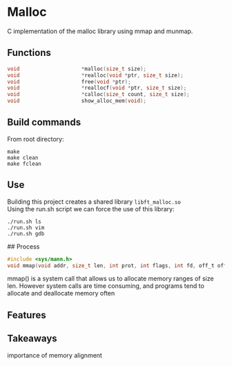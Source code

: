 # Malloc
C implementation of the malloc library using mmap and munmap.  

## Functions
```c
void					*malloc(size_t size);
void					*realloc(void *ptr, size_t size);
void					free(void *ptr);
void					*reallocf(void *ptr, size_t size);
void					*calloc(size_t count, size_t size);
void					show_alloc_mem(void);
```

## Build commands
From root directory:
```
make
make clean
make fclean
```
## Use
Building this project creates a shared library ```libft_malloc.so```  
Using the run.sh script we can force the use of this library:  
```
./run.sh ls
./run.sh vim
./run.sh gdb
```

## Process
```c
#include <sys/mann.h>
void mmap(void addr, size_t len, int prot, int flags, int fd, off_t offset);
```

mmap() is a system call that allows us to allocate memory ranges of size len.
However system calls are time consuming, and programs tend to allocate and deallocate memory often

## Features

## Takeaways
importance of memory alignment
